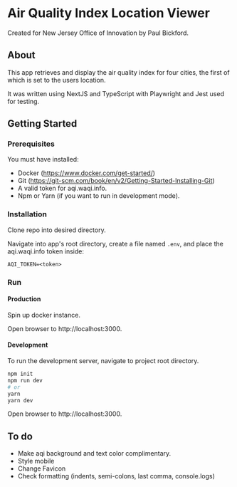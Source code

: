 # Air Quality Index Location Viewer

Created for New Jersey Office of Innovation by Paul Bickford.

## About

This app retrieves and display the air quality index for four cities, the first of which is set to the users location.

It was written using NextJS and TypeScript with Playwright and Jest used for testing.

## Getting Started

### Prerequisites

You must have installed:

- Docker (https://www.docker.com/get-started/)
- Git (https://git-scm.com/book/en/v2/Getting-Started-Installing-Git)
- A valid token for aqi.waqi.info.
- Npm or Yarn (if you want to run in development mode).

### Installation

Clone repo into desired directory.

Navigate into app's root directory, create a file named `.env`, and place the aqi.waqi.info token inside:

```
AQI_TOKEN=<token>
```

### Run

#### Production

Spin up docker instance.

Open browser to http://localhost:3000.

#### Development

To run the development server, navigate to project root directory.

```bash
npm init
npm run dev
# or
yarn
yarn dev
```
Open browser to http://localhost:3000.

## To do

- Make aqi background and text color complimentary.
- Style mobile
- Change Favicon
- Check formatting (indents, semi-colons, last comma, console.logs)